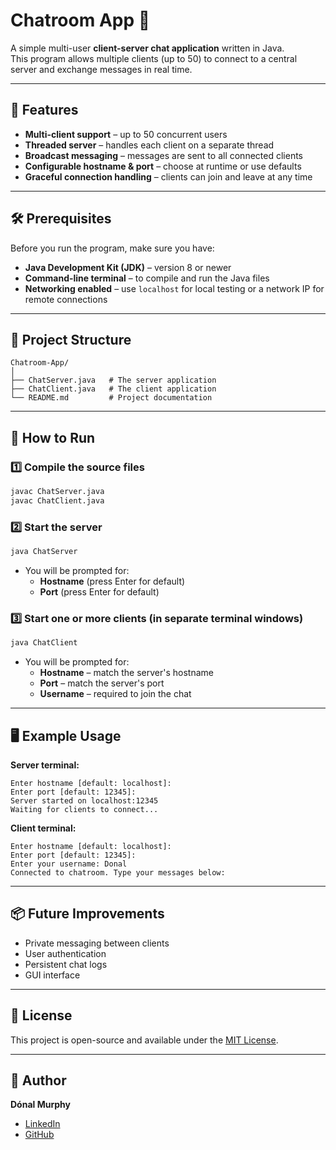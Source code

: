 # Chatroom App 💬

A simple multi-user **client-server chat application** written in Java.  
This program allows multiple clients (up to 50) to connect to a central server and exchange messages in real time.

---

## 📌 Features
- **Multi-client support** – up to 50 concurrent users  
- **Threaded server** – handles each client on a separate thread  
- **Broadcast messaging** – messages are sent to all connected clients  
- **Configurable hostname & port** – choose at runtime or use defaults  
- **Graceful connection handling** – clients can join and leave at any time  

---

## 🛠 Prerequisites
Before you run the program, make sure you have:

- **Java Development Kit (JDK)** – version 8 or newer  
- **Command-line terminal** – to compile and run the Java files  
- **Networking enabled** – use `localhost` for local testing or a network IP for remote connections

---

## 📂 Project Structure
```
Chatroom-App/
│
├── ChatServer.java   # The server application
├── ChatClient.java   # The client application
└── README.md         # Project documentation
```

---

## 🚀 How to Run

### 1️⃣ Compile the source files
```bash
javac ChatServer.java
javac ChatClient.java
```

### 2️⃣ Start the server
```bash
java ChatServer
```
- You will be prompted for:
  - **Hostname** (press Enter for default)
  - **Port** (press Enter for default)

### 3️⃣ Start one or more clients (in separate terminal windows)
```bash
java ChatClient
```
- You will be prompted for:
  - **Hostname** – match the server's hostname  
  - **Port** – match the server's port  
  - **Username** – required to join the chat  

---

## 🖥 Example Usage
**Server terminal:**
```
Enter hostname [default: localhost]: 
Enter port [default: 12345]:
Server started on localhost:12345
Waiting for clients to connect...
```

**Client terminal:**
```
Enter hostname [default: localhost]: 
Enter port [default: 12345]: 
Enter your username: Donal
Connected to chatroom. Type your messages below:
```

---

## 📦 Future Improvements
- Private messaging between clients
- User authentication
- Persistent chat logs
- GUI interface

---

## 📜 License
This project is open-source and available under the [MIT License](LICENSE).

---

## 👤 Author
**Dónal Murphy**  
- [LinkedIn](https://linkedin.com/in/donalmur)  
- [GitHub](https://github.com/Donal-Murphy)
